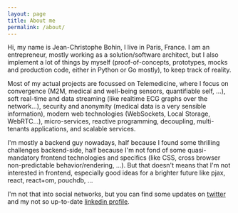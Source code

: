 ```yaml
---
layout: page
title: About me
permalink: /about/
---
```


Hi, my name is Jean-Christophe Bohin, I live in Paris, France. I am an entrepreneur, mostly working as a solution/software architect, but I also implement a lot of things by myself (proof-of-concepts, prototypes, mocks and production code, either in Python or Go mostly), to keep track of reality.

Most of my actual projects are focussed on Telemedicine, where I focus on convergence (M2M, medical and well-being sensors, quantifiable self, ...), soft real-time and data streaming (like realtime ECG graphs over the network...), security and anonymity (medical data is a very sensible information), modern web technologies (WebSockets, Local Storage, WebRTC...), micro-services, reactive programming, decoupling, multi-tenants applications, and scalable services.

I'm mostly a backend guy nowadays, half because I found some thrilling challenges backend-side, half because I'm not fond of some quasi-mandatory frontend technologies and specifics (like CSS, cross browser non-predictable behavior/rendering, ...). But that doesn't means that I'm not interested in frontend, especially good ideas for a brighter future like pjax, react, react+om, pouchdb, ...

I'm not that into social networks, but you can find some updates on [twitter](https://twitter.com/bohinjc) and my not so up-to-date [linkedin profile](http://linkedin.com/in/bohinjc/).
